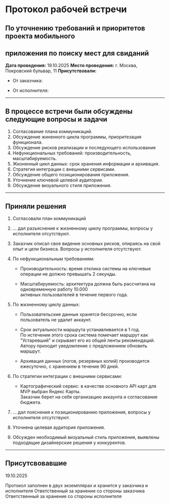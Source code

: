 # Протокол рабочей встречи

## По уточнению требований и приоритетов проекта мобильного

## приложения по поиску мест для свиданий

**Дата проведения:** 19.10.2025
**Место проведения:** г. Москва, Покровский бульвар, 11
**Присутствовали:**

- От заказчика:

- От исполнителя:

---

## В процессе встречи были обсуждены следующие вопросы и задачи

1. Согласование плана коммуникаций.
2. Обсуждение жиненного цикла программы, приоритезация функционала.
3. Обсуждение рисков реализации и последующего использования
4. Нефункциональных требований: производительность, масштабируемость.
5. Жизненный цикл данных: срок хранения информации и архивация.
6. Стратегия интеграции с внешними сервисами.
7. Обсуждение общего позиционирования приложения.
8. Уточнение ключевой целевой аудитории.
9. Обсуждение визуального стиля приложения.

---

## Приняли решения

1. Согласовали план коммуникаций
2. ... дал разъяснения к жизненному циклу программы, вопросы у исполнителя отсутствуют.
3. Заказчик описал свое видение основных рисков, опираясь на свой опыт и цели бизнеса. Вопросы у исполнителя отсутствуют.
4. По нефункциональным требованиям:


   - Производительность: время отклика системы на ключевые операции не должно превышать 2 секунды.

   - Масштабируемость: архитектура должна быть рассчитана на одновременную работу 10.000  
   активных пользователей в течение первого года.

5. По жизненному циклу данных:

   - Пользовательские данные хранятся бессрочно, если пользователь не удалит аккаунт.

   - Срок актуальности маршрута устанавливается в 1 год.  
   По истечении этого срока система помечает маршрут как "Устаревший" и скрывает его из общей ленты рекомендаций.  
   Автору приходит уведомление с предложением обновить маршрут.

   - Архивация данных (логов, резервных копий) производится ежесуточно, с хранением в течение 90 дней.

6. По стратегии интеграции с внешними сервисами:

   - Картографический сервис: в качестве основного API карт для MVP выбран Яндекс Карты.  
     Заказчик берет на себя организацию аккаунта и согласование бюджета.
7. ... дал пояснения к позиционированию приложения, вопросы у исполнителя отсутствуют.
8. Уточнена целевая аудитория приложения.
9. Обсужден необходимый визуальный стиль приложения, выявлены подходящие дизайнерские решения у конкурентов.

---

## Присутсвовавшие

19.10.2025

Протокол заполнен в двух экземплярах и хранится у заказчика и исполнителя
Ответственный за хранение со стороны заказчика
Ответственный за хранение со стороны исполнителя
